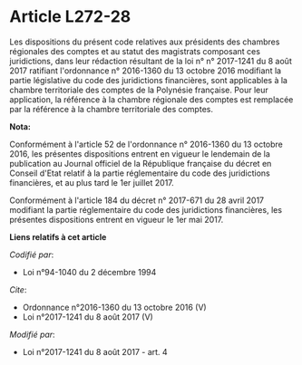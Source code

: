# Article L272-28

Les dispositions du présent code relatives aux présidents des chambres régionales des comptes et au statut des magistrats
composant ces juridictions, dans leur rédaction résultant de la loi n° n° 2017-1241 du 8 août 2017 ratifiant l'ordonnance n°
2016-1360 du 13 octobre 2016 modifiant la partie législative du code des juridictions financières, sont applicables à la
chambre territoriale des comptes de la Polynésie française. Pour leur application, la référence à la chambre régionale des
comptes est remplacée par la référence à la chambre territoriale des comptes.

**Nota:**

Conformément à l'article 52 de l'ordonnance n° 2016-1360 du 13 octobre 2016, les présentes dispositions entrent en vigueur le
lendemain de la publication au Journal officiel de la République française du décret en Conseil d'Etat relatif à la partie
réglementaire du code des juridictions financières, et au plus tard le 1er juillet 2017.

Conformément à l'article 184 du décret n° 2017-671 du 28 avril 2017 modifiant la partie réglementaire du code des
juridictions financières, les présentes dispositions entrent en vigueur le 1er mai 2017.

**Liens relatifs à cet article**

_Codifié par_:

  - Loi n°94-1040 du 2 décembre 1994

_Cite_:

  - Ordonnance n°2016-1360 du 13 octobre 2016 (V)
  - Loi n°2017-1241 du 8 août 2017 (V)

_Modifié par_:

  - Loi n°2017-1241 du 8 août 2017 - art. 4
